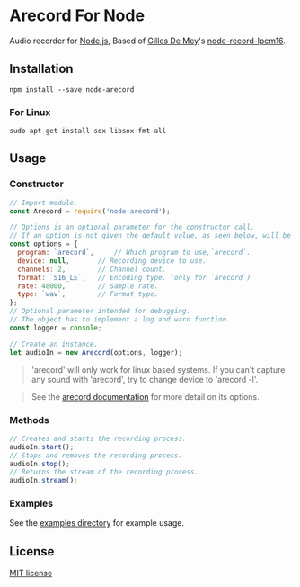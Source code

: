 # Arecord For Node
Audio recorder for [Node.js](https://nodejs.org/), Based of [Gilles De Mey](https://github.com/gillesdemey)'s [node-record-lpcm16](https://github.com/gillesdemey/node-record-lpcm16).

## Installation
```
npm install --save node-arecord
```
### For Linux
```
sudo apt-get install sox libsox-fmt-all
```
## Usage

### Constructor
```javascript
// Import module.
const Arecord = require('node-arecord');

// Options is an optional parameter for the constructor call.
// If an option is not given the default value, as seen below, will be used.
const options = {
  program: `arecord`,     // Which program to use,`arecord`.
  device: null,       // Recording device to use.
  channels: 2,        // Channel count.
  format: `S16_LE`,   // Encoding type. (only for `arecord`)
  rate: 48000,        // Sample rate.
  type: `wav`,        // Format type.
};
// Optional parameter intended for debugging.
// The object has to implement a log and warn function.
const logger = console;

// Create an instance.
let audioIn = new Arecord(options, logger);
```

> 'arecord' will only work for linux based systems. If you can't capture any sound with 'arecord', try to change device to 'arecord -l'.

> See the [arecord documentation](https://linux.die.net/man/1/arecord) for more detail on its options.

### Methods
```javascript
// Creates and starts the recording process.
audioIn.start();
// Stops and removes the recording process.
audioIn.stop();
// Returns the stream of the recording process.
audioIn.stream();
```

### Examples

See the [examples directory](https://github.com/jrnelson90/node-arecord/tree/master/examples) for example usage.

## License

[MIT license](https://github.com/jrnelson90/node-arecord/blob/master/LICENSE)
